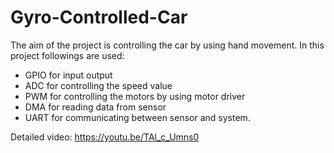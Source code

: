 # Gyro-Controlled-Car

The aim of the project is controlling the car by using hand movement. In this project followings are used:

* GPIO for input output
* ADC for controlling the speed value
* PWM for controlling the motors by using motor driver
* DMA for reading data from sensor
* UART for communicating between sensor and system.

Detailed video: https://youtu.be/TAl_c_Umns0
